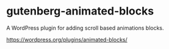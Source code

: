 # gutenberg-animated-blocks

A WordPress plugin for adding scroll based animations blocks. 

https://wordpress.org/plugins/animated-blocks/
